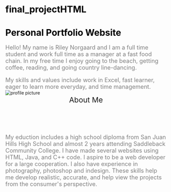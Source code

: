 # final_projectHTML
<!DOCTYPE html>
 <html lang="en">
 <style>
    h1 {
        color: black;
        font-size: 28px;
    } p {
        color: grey;
        font-size: 18px;
    } p2 {
        color: grey;
        font-size: 18px;
    } header {
        font-size: 23px;
    } p3 {
        color: grey;
        font-size: 18px;
    } p4 {
        color:grey;
        font-size: 18px;
    }
</style>
<head>
    <h1>Personal Portfolio Website</h1>
    <p>
        Hello! My name is Riley Norgaard and I am a full time student and work full time as a manager at a fast food chain.
        In my free time I enjoy going to the beach, getting coffee, reading, and going country line-dancing.
    </p>   
    <p2>
        My skills and values include work in Excel, fast learner, eager to learn more everyday, and time management.
    </p2> 
    <br>
</head>
    <img src="https://t4.ftcdn.net/jpg/09/99/29/97/360_F_999299711_eLb2AXXKyMwRjEkeyPgVFkRVowIJNi2W.jpg" alt="profile picture">
<body>
    <header>
        About Me
    </header>
    <p3>
        My eduction includes a high school diploma from San Juan Hills High School and almost 2 years attending 
        Saddleback Community College. I have made several websites using HTML, Java, and C++ code. I aspire to be a web
        developer for a large cooperation. I also have experience in photography, photoshop and indesign. These skills help me develop
        realistic, accurate, and help view the projects from the consumer's perspective.
    </p3>
    <br>
</body>
<head>
    <style>
    div.gallery {
      margin: 5px;
      border: 1px solid #ccc;
      float: left;
      width: 180px;
    }
    
    div.gallery:hover {
      border: 1px solid #777;
    }
    
    div.gallery img {
      width: 100%;
      height: auto;
    }
    
    div.desc {
      padding: 15px;
      text-align: center;
    }
    </style>
    </head>
    <body>
    
    <div class="gallery">
      <a target="_blank" href="/Users/rileynorgaard/Desktop/Screenshot 2025-03-12 at 11.52.17 PM.png">
        <img src="/Users/rileynorgaard/Desktop/Screenshot 2025-03-12 at 11.52.17 PM.png" width="600" height="400">
      </a>
      <div class="desc">Using the use of the style function to change the color and size of the text.</div>
    </div>
    
    <div class="gallery">
      <a target="_blank" href="/Users/rileynorgaard/Desktop/Screenshot 2025-03-12 at 11.53.06 PM.png">
        <img src="/Users/rileynorgaard/Desktop/Screenshot 2025-03-12 at 11.53.06 PM.png" width="600" height="400">
      </a>
      <div class="desc">Github website creating a public or private source to publish websites.</div>
    </div>
    
    <div class="gallery">
      <a target="_blank" href="/Users/rileynorgaard/Desktop/Screenshot 2025-03-12 at 11.53.25 PM.png">
        <img src="/Users/rileynorgaard/Desktop/Screenshot 2025-03-12 at 11.53.25 PM.png" width="600" height="400">
      </a>
      <div class="desc">Demonstrating the use of inserting a direct link to a different website.</div>
    </div>
    
    <div class="gallery">
      <a target="_blank" href="/Users/rileynorgaard/Desktop/Screenshot 2025-03-12 at 11.52.39 PM.png">
        <img src="/Users/rileynorgaard/Desktop/Screenshot 2025-03-12 at 11.52.39 PM.png" width="600" height="400">
      </a>
      <div class="desc">Inserting images and being able to style the background and also the hver function.</div>
    </div>
    </body>
<br>
<br>
<br>
<br>
<br>
<br>
<br>
<br>
<br>
<br>
<br>
<br>
<br>
<br>
<br>
<br>
<br>
<br>
<p4>
    Key technical and soft skills I possess as a begining coder are the following programming languages: Java, HTML, C++, and Python.
</p4>
<br>
<br>
<br>
    <footer>Riley Norgaard 2025</footer>
    </html>
